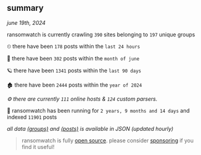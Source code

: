 
## summary
_june 19th, 2024_

ransomwatch is currently crawling `390` sites belonging to `197` unique groups

⏲ there have been `178` posts within the `last 24 hours`

🦈 there have been `302` posts within the `month of june`

🪐 there have been `1341` posts within the `last 90 days`

🏚 there have been `2444` posts within the `year of 2024`

_⚙️ there are currently `111` online hosts & `124` custom parsers._

🦕 ransomwatch has been running for `2 years, 9 months and 14 days` and indexed `11901` posts

_all data  [(groups)](http://ransomwhat.telemetry.ltd/groups) and [(posts)](http://ransomwhat.telemetry.ltd/posts) is available in JSON (updated hourly)_

> ransomwatch is fully [open source](https://github.com/joshhighet/ransomwatch#ransomwatch--). please consider [sponsoring](https://github.com/sponsors/joshhighet) if you find it useful!
